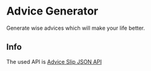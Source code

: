 # Advice Generator
Generate wise advices which will make your life better.

## Info
The used API is [Advice Slip JSON API
](https://api.adviceslip.com/)
